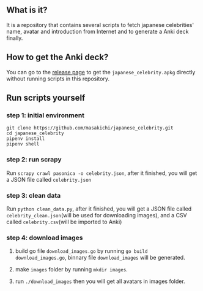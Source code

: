 ## What is it?

It is a repository that contains several scripts to fetch japanese celebrities' name, avatar and introduction from Internet and to generate a Anki deck finally.

## How to get the Anki deck?

You can go to the [release page](https://github.com/masakichi/japanese_celebrity/releases) to get the `japanese_celebrity.apkg` directly without running scripts in this repository.

## Run scripts yourself

### step 1: initial environment

```
git clone https://github.com/masakichi/japanese_celebrity.git
cd japanese_celebrity
pipenv install
pipenv shell
```

### step 2: run scrapy 

Run `scrapy crawl pasonica -o celebrity.json`, after it finished, you will get a JSON file called `celebrity.json`


### step 3: clean data

Run `python clean_data.py`, after it finished, you will get a JSON file called `celebrity_clean.json`(will be used for downloading images), and a CSV called `celebrity.csv`(will be imported to Anki)

### step 4: download images

1. build go file `download_images.go` by running `go build download_images.go`, binnary file `download_images` will be generated.

2. make `images` folder by running `mkdir images`.

3. run `./download_images` then you will get all avatars in images folder.
